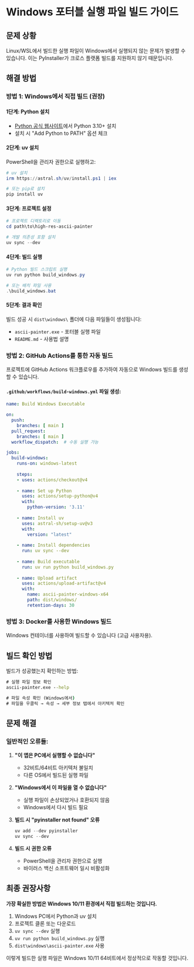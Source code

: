 # Windows 포터블 실행 파일 빌드 가이드

## 문제 상황
Linux/WSL에서 빌드한 실행 파일이 Windows에서 실행되지 않는 문제가 발생할 수 있습니다. 이는 PyInstaller가 크로스 플랫폼 빌드를 지원하지 않기 때문입니다.

## 해결 방법

### 방법 1: Windows에서 직접 빌드 (권장)

#### 1단계: Python 설치
- [Python 공식 웹사이트](https://python.org)에서 Python 3.10+ 설치
- 설치 시 "Add Python to PATH" 옵션 체크

#### 2단계: uv 설치
PowerShell을 관리자 권한으로 실행하고:
```powershell
# uv 설치
irm https://astral.sh/uv/install.ps1 | iex

# 또는 pip로 설치
pip install uv
```

#### 3단계: 프로젝트 설정
```powershell
# 프로젝트 디렉토리로 이동
cd path\to\high-res-ascii-painter

# 개발 의존성 포함 설치
uv sync --dev
```

#### 4단계: 빌드 실행
```powershell
# Python 빌드 스크립트 실행
uv run python build_windows.py

# 또는 배치 파일 사용
.\build_windows.bat
```

#### 5단계: 결과 확인
빌드 성공 시 `dist\windows\` 폴더에 다음 파일들이 생성됩니다:
- `ascii-painter.exe` - 포터블 실행 파일
- `README.md` - 사용법 설명

### 방법 2: GitHub Actions를 통한 자동 빌드

프로젝트에 GitHub Actions 워크플로우를 추가하여 자동으로 Windows 빌드를 생성할 수 있습니다.

#### `.github/workflows/build-windows.yml` 파일 생성:

```yaml
name: Build Windows Executable

on:
  push:
    branches: [ main ]
  pull_request:
    branches: [ main ]
  workflow_dispatch:  # 수동 실행 가능

jobs:
  build-windows:
    runs-on: windows-latest
    
    steps:
    - uses: actions/checkout@v4
    
    - name: Set up Python
      uses: actions/setup-python@v4
      with:
        python-version: '3.11'
    
    - name: Install uv
      uses: astral-sh/setup-uv@v3
      with:
        version: "latest"
    
    - name: Install dependencies
      run: uv sync --dev
    
    - name: Build executable
      run: uv run python build_windows.py
    
    - name: Upload artifact
      uses: actions/upload-artifact@v4
      with:
        name: ascii-painter-windows-x64
        path: dist/windows/
        retention-days: 30
```

### 방법 3: Docker를 사용한 Windows 빌드

Windows 컨테이너를 사용하여 빌드할 수 있습니다 (고급 사용자용).

## 빌드 확인 방법

빌드가 성공했는지 확인하는 방법:

```cmd
# 실행 파일 정보 확인
ascii-painter.exe --help

# 파일 속성 확인 (Windows에서)
# 파일을 우클릭 → 속성 → 세부 정보 탭에서 아키텍처 확인
```

## 문제 해결

### 일반적인 오류들:

1. **"이 앱은 PC에서 실행할 수 없습니다"**
   - 32비트/64비트 아키텍처 불일치
   - 다른 OS에서 빌드된 실행 파일

2. **"Windows에서 이 파일을 열 수 없습니다"**
   - 실행 파일이 손상되었거나 호환되지 않음
   - Windows에서 다시 빌드 필요

3. **빌드 시 "pyinstaller not found" 오류**
   ```powershell
   uv add --dev pyinstaller
   uv sync --dev
   ```

4. **빌드 시 권한 오류**
   - PowerShell을 관리자 권한으로 실행
   - 바이러스 백신 소프트웨어 일시 비활성화

## 최종 권장사항

**가장 확실한 방법은 Windows 10/11 환경에서 직접 빌드하는 것입니다.**

1. Windows PC에서 Python과 uv 설치
2. 프로젝트 클론 또는 다운로드
3. `uv sync --dev` 실행
4. `uv run python build_windows.py` 실행
5. `dist\windows\ascii-painter.exe` 사용

이렇게 빌드한 실행 파일은 Windows 10/11 64비트에서 정상적으로 작동할 것입니다.
